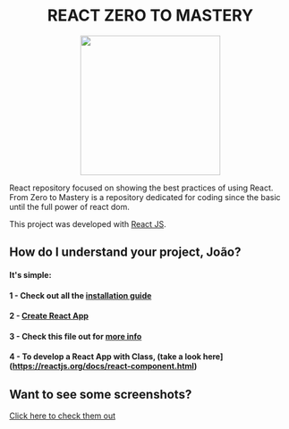 <h1 align="center"><b>REACT ZERO TO MASTERY</b></h1>

<p align="center">
  <img src="https://cdn.worldvectorlogo.com/logos/react.svg" width="250">
</p>

React repository focused on showing the best practices of using React. 
From Zero to Mastery is a repository dedicated for coding since the basic until the full power of react dom. 

This project was developed with [React JS](https://reactjs.org/).

## How do I understand your project, João? 
#### It's simple: 
#### 1 - Check out all the [installation guide](https://github.com/jvlessa/React--Zero-To-Mastery/blob/master/INSTALLATION%20GUIDE.md)
#### 2 - [Create React App](https://reactjs.org/docs/create-a-new-react-app.html)
#### 3 - Check this file out for [more info](https://github.com/jvlessa/React--Zero-To-Mastery/blob/master/INFO.md)
#### 4 - To develop a React App with Class, (take a look here](https://reactjs.org/docs/react-component.html)

## Want to see some screenshots? 
[Click here to check them out](https://github.com/jvlessa/React--Zero-To-Mastery/tree/master/screenshots)